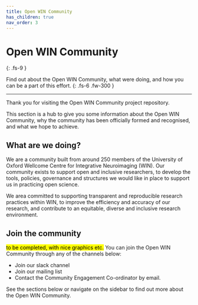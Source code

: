 ```yaml
---
title: Open WIN Community
has_children: true
nav_order: 3
---
```


# Open WIN Community
{: .fs-9 }

Find out about the Open WIN Community, what were doing, and how you can be a part of this effort.
{: .fs-6 .fw-300 }

---


Thank you for visiting the Open WIN Community project repository.

This section is a hub to give you some information about the Open WIN Community, why the community has been officially formed and recognised, and what we hope to achieve.

## What are we doing?

We are a community built from around 250 members of the University of Oxford Wellcome Centre for Integrative Neuroimaging (WIN). Our community exists to support open and inclusive researchers, to develop the tools, policies, governance and structures we would like in place to support us in practicing open science.

We area committed to supporting transparent and reproducible research practices within WIN, to improve the efficiency and accuracy of our research, and contribute to an equitable, diverse and inclusive research environment.

## Join the community

<mark>to be completed, with nice graphics etc.</mark>
You can join the Open WIN Community through any of the channels below:

- Join our slack channel
- Join our mailing list
- Contact the Community Engagement Co-ordinator by email.

See the sections below or navigate on the sidebar to find out more about the Open WIN Community.
